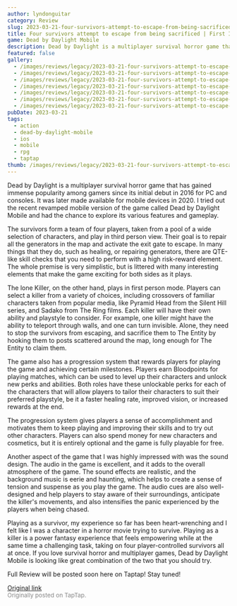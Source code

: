 ```yaml
---
author: lyndonguitar
category: Review
slug: 2023-03-21-four-survivors-attempt-to-escape-from-being-sacrificed-first-impressions-dead-by-dayli
title: Four survivors attempt to escape from being sacrificed | First Impressions - Dead by Daylight Mobile
game: Dead by Daylight Mobile
description: Dead by Daylight is a multiplayer survival horror game that has gained immense popularity among gamers since its initial debut in 2016 for PC and consoles. It was later made available for mobile devices in 2020. I tried out the recent revamped mobile version of the game called Dead by Daylight Mobile and had the chance to explore its various features and gameplay.
featured: false
gallery:
  - /images/reviews/legacy/2023-03-21-four-survivors-attempt-to-escape-from-being-sacrificed--first-impressions---dead-by-dayli-0.avif
  - /images/reviews/legacy/2023-03-21-four-survivors-attempt-to-escape-from-being-sacrificed--first-impressions---dead-by-dayli-1.avif
  - /images/reviews/legacy/2023-03-21-four-survivors-attempt-to-escape-from-being-sacrificed--first-impressions---dead-by-dayli-2.avif
  - /images/reviews/legacy/2023-03-21-four-survivors-attempt-to-escape-from-being-sacrificed--first-impressions---dead-by-dayli-3.avif
  - /images/reviews/legacy/2023-03-21-four-survivors-attempt-to-escape-from-being-sacrificed--first-impressions---dead-by-dayli-4.avif
  - /images/reviews/legacy/2023-03-21-four-survivors-attempt-to-escape-from-being-sacrificed--first-impressions---dead-by-dayli-5.avif
  - /images/reviews/legacy/2023-03-21-four-survivors-attempt-to-escape-from-being-sacrificed--first-impressions---dead-by-dayli-6.avif
pubDate: 2023-03-21
tags:
  - action
  - dead-by-daylight-mobile
  - ios
  - mobile
  - rpg
  - taptap
thumb: /images/reviews/legacy/2023-03-21-four-survivors-attempt-to-escape-from-being-sacrificed--first-impressions---dead-by-dayli-0.avif
---
```


Dead by Daylight is a multiplayer survival horror game that has gained immense popularity among gamers since its initial debut in 2016 for PC and consoles. It was later made available for mobile devices in 2020. I tried out the recent revamped mobile version of the game called Dead by Daylight Mobile and had the chance to explore its various features and gameplay.

The survivors form a team of four players, taken from a pool of a wide selection of characters, and play in third person view. Their goal is to repair all the generators in the map and activate the exit gate to escape. In many things that they do, such as healing, or repairing generators, there are QTE-like skill checks that you need to perform with a high risk-reward element. The whole premise is very simplistic, but is littered with many interesting elements that make the game exciting for both sides as it plays.

The lone Killer, on the other hand, plays in first person mode. Players can select a killer from a variety of choices, including crossovers of familiar characters taken from popular media, like Pyramid Head from the Silent Hill series, and Sadako from The Ring films. Each killer will have their own ability and playstyle to consider. For example, one killer might have the ability to teleport through walls, and one can turn invisible. Alone, they need to stop the survivors from escaping, and sacrifice them to The Entity by hooking them to posts scattered around the map, long enough for The Entity to claim them.

The game also has a progression system that rewards players for playing the game and achieving certain milestones. Players earn Bloodpoints for playing matches, which can be used to level up their characters and unlock new perks and abilities.  Both roles have these unlockable perks for each of the characters that will allow players to tailor their characters to suit their preferred playstyle, be it a faster healing rate, improved vision, or increased rewards at the end.

The progression system gives players a sense of accomplishment and motivates them to keep playing and improving their skills and to try out other characters. Players can also spend money for new characters and cosmetics, but it is entirely optional and the game is fully playable for free.

Another aspect of the game that I was highly impressed with was the sound design. The audio in the game is excellent, and it adds to the overall atmosphere of the game. The sound effects are realistic, and the background music is eerie and haunting, which helps to create a sense of tension and suspense as you play the game. The audio cues are also well-designed and help players to stay aware of their surroundings, anticipate the killer's movements, and also intensifies the panic experienced by the players when being chased.

Playing as a survivor, my experience so far has been heart-wrenching and I felt like I was a character in a horror movie trying to survive. Playing as a killer is a power fantasy experience that feels empowering while at the same time a challenging task, taking on four player-controlled survivors all at once. If you love survival horror and multiplayer games, Dead by Daylight Mobile is looking like great combination of the two that you should try.

Full Review will be posted soon here on Taptap! Stay tuned!

[Original link](https://www.taptap.io/post/4860201)<br><span style="font-size: 0.95em; color: #888;">Originally posted on TapTap.</span>